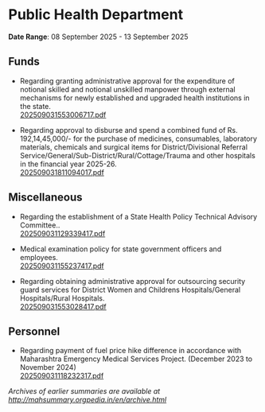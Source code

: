 # Public Health Department

**Date Range**: 08 September 2025 - 13 September 2025


## Funds
- Regarding granting administrative approval for the expenditure of notional skilled and notional unskilled manpower through external mechanisms for newly established and upgraded health institutions in the state.\
  [202509031553006717.pdf](https://gr.maharashtra.gov.in/Site/Upload/Government%20Resolutions/English/202509031553006717.pdf)

- Regarding approval to disburse and spend a combined fund of Rs. 192,14,45,000/- for the purchase of medicines, consumables, laboratory materials, chemicals and surgical items for District/Divisional Referral Service/General/Sub-District/Rural/Cottage/Trauma and other hospitals in the financial year 2025-26.\
  [202509031811094017.pdf](https://gr.maharashtra.gov.in/Site/Upload/Government%20Resolutions/English/202509031811094017.pdf)

## Miscellaneous
- Regarding the establishment of a State Health Policy Technical Advisory Committee..\
  [202509031129339417.pdf](https://gr.maharashtra.gov.in/Site/Upload/Government%20Resolutions/English/202509031129339417.pdf)

- Medical examination policy for state government officers and employees.\
  [202509031155237417.pdf](https://gr.maharashtra.gov.in/Site/Upload/Government%20Resolutions/English/202509031155237417.pdf)

- Regarding obtaining administrative approval for outsourcing security guard services for District Women and Childrens Hospitals/General Hospitals/Rural Hospitals.\
  [202509031553028417.pdf](https://gr.maharashtra.gov.in/Site/Upload/Government%20Resolutions/English/202509031553028417.pdf)

## Personnel
- Regarding payment of fuel price hike difference in accordance with Maharashtra Emergency Medical Services Project. (December 2023 to November 2024)\
  [202509031118232317.pdf](https://gr.maharashtra.gov.in/Site/Upload/Government%20Resolutions/English/202509031118232317.pdf)


*Archives of earlier summaries are available at http://mahsummary.orgpedia.in/en/archive.html*